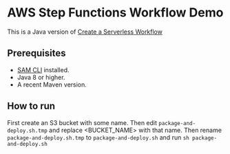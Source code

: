 # AWS Step Functions Workflow Demo

This is a Java version of [Create a Serverless Workflow](https://aws.amazon.com/getting-started/tutorials/create-a-serverless-workflow-step-functions-lambda/)


## Prerequisites
* [SAM CLI](https://github.com/awslabs/serverless-application-model) installed.
* Java 8 or higher.
* A recent Maven version.

## How to run
First create an S3 bucket with some name. Then edit `package-and-deploy.sh.tmp` and replace <BUCKET_NAME> with that name.
Then rename  `package-and-deploy.sh.tmp` to `package-and-deploy.sh` and run `sh package-and-deploy.sh`

